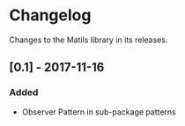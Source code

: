 # Changelog

Changes to the Matils library in its releases.

## [0.1] - 2017-11-16
### Added
- Observer Pattern in sub-package patterns
